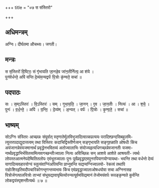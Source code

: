 +++
title = "०७ स संस्तिरो"

+++
## अधिमन्त्रम्
अग्निः। दीर्घतमा औचथ्यः। जगती।

## मन्त्रः
स सं॒स्तिरो॑ वि॒ष्टिरः॒ सं गृ॑भायति जा॒नन्ने॒व जा॑न॒तीर्नित्य॒ आ श॑ये ।  
पुन॑र्वर्धन्ते॒ अपि॑ यन्ति दे॒व्य॑म॒न्यद्वर्पः॑ पि॒त्रोः कृ॑ण्वते॒ सचा॑ ॥

## पदपाठः
सः । स॒म्ऽस्तिरः॑ । वि॒ऽस्तिरः॑ । सम् । गृ॒भा॒य॒ति॒ । जा॒नन् । ए॒व । जा॒न॒तीः । नित्यः॑ । आ । श॒ये॒ ।  
पुनः॑ । व॒र्ध॒न्ते॒ । अपि॑ । य॒न्ति॒ । दे॒व्य॑म् । अ॒न्यत् । वर्पः॑ । पि॒त्रोः । कृ॒ण्व॒ते॒ । सचा॑ ॥

## भाष्यम्
सोऽग्निः संस्तिरः आच्छन्नः संपूर्वात् स्तृणातेर्मूलविभुजादित्वात्कप्रत्ययः परादिश्छन्दसिबहुलमि- त्युत्तरपदाद्युदात्तत्वम् तथा विस्तिरः कदाचिद्विस्तीर्णःसन् सङ्गृभायति सङ्गृह्ळाति ओषधीः किंच अयंजानन्नेवयजमानार्थं प्रवृद्धेनभवितव्यं अतोज्वालाभिः संयोज्यइत्यधिगच्छन्नेवजानतीः यजमा- नार्थंप्रवृद्धाभिर्भवितव्यमित्यवगच्छन्तीःज्वालाः नित्यः अविच्छिन्नः सन् आशये आशेते आश्रयती- त्यर्थः लोपस्तआत्मनेपदेष्वितितलोपः एवंभूतज्वालाः पुनः पूर्वंप्रवृद्धाएवपुनरपियागयोग्यायथा- भवन्ति तथा वर्धन्ते देव्यं यागादिव्यवहारयोग्यं स्तुत्यंवाग्निंअपियन्ति प्राप्नुवन्ति यद्यप्यग्निज्वालयो- रेकत्वं तथापि राहोःशिरइतिवदौपचारिकोगन्तृगन्तव्यभावः किंच एवंप्रवृद्धाज्वालाओषधयोवा सचा अग्निनासह पित्रोर्जगत्पालयित्रोः ताभ्यां संभूयद्यावापृथिव्योरन्यत्पूर्वमविद्यमानं तेजोमयंवर्पः रूपङ्कृण्वते कुर्वन्ति लोकद्वयंस्पृशन्तीत्यर्थः ॥ ७ ॥